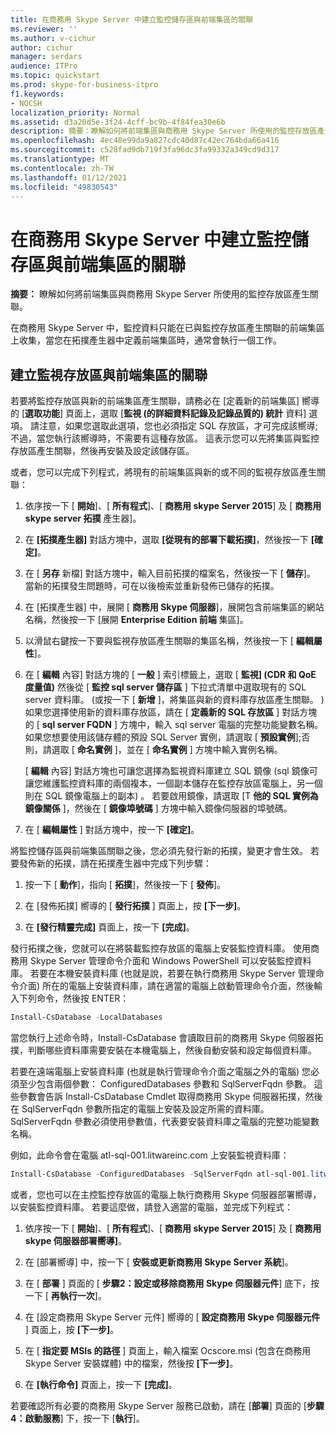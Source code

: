 ```yaml
---
title: 在商務用 Skype Server 中建立監控儲存區與前端集區的關聯
ms.reviewer: ''
ms.author: v-cichur
author: cichur
manager: serdars
audience: ITPro
ms.topic: quickstart
ms.prod: skype-for-business-itpro
f1.keywords:
- NOCSH
localization_priority: Normal
ms.assetid: d3a20d5e-3f24-4cff-bc9b-4f84fea30e6b
description: 摘要：瞭解如何將前端集區與商務用 Skype Server 所使用的監控存放區產生關聯。
ms.openlocfilehash: 4ec48e99da9a827cdc40d87c42ec764bda66a416
ms.sourcegitcommit: c528fad9db719f3fa96dc3fa99332a349cd9d317
ms.translationtype: MT
ms.contentlocale: zh-TW
ms.lasthandoff: 01/12/2021
ms.locfileid: "49830543"
---
```

# <a name="associate-a-monitoring-store-with-a-front-end-pool-in-skype-for-business-server"></a>在商務用 Skype Server 中建立監控儲存區與前端集區的關聯 
**摘要：** 瞭解如何將前端集區與商務用 Skype Server 所使用的監控存放區產生關聯。
  
在商務用 Skype Server 中，監控資料只能在已與監控存放區產生關聯的前端集區上收集，當您在拓撲產生器中定義前端集區時，通常會執行一個工作。
  
## <a name="associate-a-monitoring-store-with-a-front-end-pool"></a>建立監視存放區與前端集區的關聯

 若要將監控存放區與新的前端集區產生關聯，請務必在 [定義新的前端集區] 嚮導的 [**選取功能**] 頁面上，選取 [**監視 (的詳細資料記錄及記錄品質的) 統計** 資料] 選項。 請注意，如果您選取此選項，您也必須指定 SQL 存放區，才可完成該嚮導;不過，當您執行該嚮導時，不需要有這種存放區。 這表示您可以先將集區與監控存放區產生關聯，然後再安裝及設定該儲存區。
  
或者，您可以完成下列程式，將現有的前端集區與新的或不同的監視存放區產生關聯：
  
1. 依序按一下 [ **開始**]、[ **所有程式**]、[ **商務用 skype Server 2015**] 及 [ **商務用 skype server 拓撲** 產生器]。
    
2. 在 **[拓撲產生器]** 對話方塊中，選取 **[從現有的部署下載拓撲]**，然後按一下 **[確定]**。
    
3. 在 [ **另存** 新檔] 對話方塊中，輸入目前拓撲的檔案名，然後按一下 [ **儲存**]。 當新的拓撲發生問題時，可在以後檢索並重新發佈已儲存的拓撲。
    
4. 在 [拓撲產生器] 中，展開 [ **商務用 Skype 伺服器**]，展開包含前端集區的網站名稱，然後按一下 [展開 **Enterprise Edition 前端** 集區]。
    
5. 以滑鼠右鍵按一下要與監視存放區產生關聯的集區名稱，然後按一下 [ **編輯屬性**]。
    
6. 在 [ **編輯** 內容] 對話方塊的 [ **一般** ] 索引標籤上，選取 [ **監視] (CDR 和 QoE 度量值)** 然後從 [ **監控 sql server 儲存區** ] 下拉式清單中選取現有的 SQL server 資料庫。  (或按一下 [ **新增** ]，將集區與新的資料庫存放區產生關聯。 ) 如果您選擇使用新的資料庫存放區，請在 [ **定義新的 SQL 存放區** ] 對話方塊的 [ **sql server FQDN** ] 方塊中，輸入 sql server 電腦的完整功能變數名稱。 如果您想要使用該儲存體的預設 SQL Server 實例，請選取 [ **預設實例**];否則，請選取 [ **命名實例** ]，並在 [ **命名實例** ] 方塊中輸入實例名稱。
    
    [ **編輯** 內容] 對話方塊也可讓您選擇為監視資料庫建立 SQL 鏡像 (sql 鏡像可讓您維護監控資料庫的兩個複本，一個副本儲存在監控存放區電腦上，另一個則在 SQL 鏡像電腦上的副本) 。 若要啟用鏡像，請選取 [T **他的 SQL 實例為鏡像關係** ]，然後在 [ **鏡像埠號碼** ] 方塊中輸入鏡像伺服器的埠號碼。
    
7. 在 [ **編輯屬性** ] 對話方塊中，按一下 **[確定]**。
    
將監控儲存區與前端集區關聯之後，您必須先發行新的拓撲，變更才會生效。 若要發佈新的拓撲，請在拓撲產生器中完成下列步驟：
  
1. 按一下 [ **動作**]，指向 [ **拓撲**]，然後按一下 [ **發佈**]。
    
2. 在 [發佈拓撲] 嚮導的 [ **發行拓撲** ] 頁面上，按 **[下一步]**。
    
3. 在 **[發行精靈完成]** 頁面上，按一下 **[完成]**。
    
發行拓撲之後，您就可以在將裝載監控存放區的電腦上安裝監控資料庫。 使用商務用 Skype Server 管理命令介面和 Windows PowerShell 可以安裝監控資料庫。 若要在本機安裝資料庫 (也就是說，若要在執行商務用 Skype Server 管理命令介面) 所在的電腦上安裝資料庫，請在適當的電腦上啟動管理命令介面，然後輸入下列命令，然後按 ENTER：
  
```powershell
Install-CsDatabase -LocalDatabases
```

當您執行上述命令時，Install-CsDatabase 會讀取目前的商務用 Skype 伺服器拓撲，判斷哪些資料庫需要安裝在本機電腦上，然後自動安裝和設定每個資料庫。
  
若要在遠端電腦上安裝資料庫 (也就是執行管理命令介面之電腦之外的電腦) 您必須至少包含兩個參數： ConfiguredDatabases 參數和 SqlServerFqdn 參數。 這些參數會告訴 Install-CsDatabase Cmdlet 取得商務用 Skype 伺服器拓撲，然後在 SqlServerFqdn 參數所指定的電腦上安裝及設定所需的資料庫。 SqlServerFqdn 參數必須使用參數值，代表要安裝資料庫之電腦的完整功能變數名稱。
  
例如，此命令會在電腦 atl-sql-001.litwareinc.com 上安裝監視資料庫：
  
```powershell
Install-CsDatabase -ConfiguredDatabases -SqlServerFqdn atl-sql-001.litwareinc.com
```

或者，您也可以在主控監控存放區的電腦上執行商務用 Skype 伺服器部署嚮導，以安裝監控資料庫。 若要這麼做，請登入適當的電腦，並完成下列程式：
  
1. 依序按一下 [ **開始**]、[ **所有程式**]、[ **商務用 skype Server 2015**] 及 [ **商務用 skype 伺服器部署嚮導]**。
    
2. 在 [部署嚮導] 中，按一下 [ **安裝或更新商務用 Skype Server 系統**]。
    
3. 在 [ **部署** ] 頁面的 [ **步驟2：設定或移除商務用 Skype 伺服器元件**] 底下，按一下 [ **再執行一次**]。
    
4. 在 [設定商務用 Skype Server 元件] 嚮導的 [ **設定商務用 Skype 伺服器元件** ] 頁面上，按 **[下一步]**。
    
5. 在 [ **指定要 MSIs 的路徑** ] 頁面上，輸入檔案 Ocscore.msi (包含在商務用 Skype Server 安裝媒體) 中的檔案，然後按 **[下一步]**。
    
6. 在 **[執行命令]** 頁面上，按一下 **[完成]**。
    
若要確認所有必要的商務用 Skype Server 服務已啟動，請在 [**部署**] 頁面的 [**步驟4：啟動服務**] 下，按一下 [**執行**]。
  


